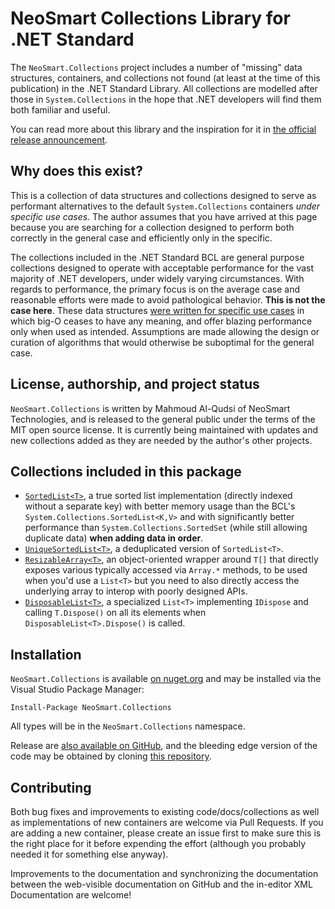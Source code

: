 # NeoSmart Collections Library for .NET Standard

The `NeoSmart.Collections` project includes a number of "missing" data structures, containers, and
collections not found (at least at the time of this publication) in the .NET Standard Library. All
collections are modelled after those in `System.Collections` in the hope that .NET developers will
find them both familiar and useful.

You can read more about this library and the inspiration for it in [the official release
announcement](https://neosmart.net/blog/2019/sorted-list-vs-binary-search-tree/).

## Why does this exist?

This is a collection of data structures and collections designed to serve as performant alternatives
to the default `System.Collections` containers *under specific use cases*. The author assumes that
you have arrived at this page because you are searching for a collection designed to perform both
correctly in the general case and efficiently only in the specific.

The collections included in the .NET Standard BCL are general purpose collections designed to
operate with acceptable performance for the vast majority of .NET developers, under widely varying
circumstances. With regards to performance, the primary focus is on the average case and reasonable
efforts were made to avoid pathological behavior. **This is not the case here**. These data
structures [were written for specific use
cases](https://neosmart.net/blog/2019/sorted-list-vs-binary-search-tree/) in which big-O ceases to
have any meaning, and offer blazing performance only when used as intended. Assumptions are made
allowing the design or curation of algorithms that would otherwise be suboptimal for the general
case.

## License, authorship, and project status

`NeoSmart.Collections` is written by Mahmoud Al-Qudsi of NeoSmart Technologies, and is released to
the general public under the terms of the MIT open source license. It is currently being maintained
with updates and new collections added as they are needed by the author's other projects.

## Collections included in this package

* [`SortedList<T>`](docs/SortedList.md), a true sorted list implementation (directly indexed without
  a separate key) with better memory usage than the BCL's `System.Collections.SortedList<K,V>` and
  with significantly better performance than `System.Collections.SortedSet` (while still allowing
  duplicate data) **when adding data in order**.
* [`UniqueSortedList<T>`](docs/UniqueSortedList.md), a deduplicated version of `SortedList<T>`.
* [`ResizableArray<T>`](docs/ResizableArray.md), an object-oriented wrapper around `T[]` that
  directly exposes various typically accessed via `Array.*` methods, to be used when you'd use a
  `List<T>` but you need to also directly access the underlying array to interop with poorly
  designed APIs.
* [`DisposableList<T>`](docs/DisposableList.md), a specialized `List<T>` implementing `IDispose` and calling `T.Dispose()` on all its  elements when `DisposableList<T>.Dispose()` is called.

## Installation

`NeoSmart.Collections` is available [on
nuget.org](https://www.nuget.org/packages/NeoSmart.Collections) and may be installed via the Visual
Studio Package Manager:

```
Install-Package NeoSmart.Collections
```

All types will be in the `NeoSmart.Collections` namespace.

Release are [also available on GitHub](https://github.com/neosmart/collections/releases), and the
bleeding edge version of the code may be obtained by cloning [this
repository](https://github.com/neosmart/collections/).

## Contributing

Both bug fixes and improvements to existing code/docs/collections as well as implementations of new
containers are welcome via Pull Requests. If you are adding a new container, please create an issue
first to make sure this is the right place for it before expending the effort (although you probably
needed it for something else anyway).

Improvements to the documentation and synchronizing the documentation between the web-visible
documentation on GitHub and the in-editor XML Documentation are welcome!

